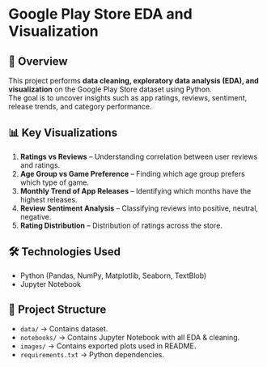 # Google Play Store EDA and Visualization

## 📌 Overview
This project performs **data cleaning, exploratory data analysis (EDA), and visualization** on the Google Play Store dataset using Python.  
The goal is to uncover insights such as app ratings, reviews, sentiment, release trends, and category performance.

## 📊 Key Visualizations
1. **Ratings vs Reviews** – Understanding correlation between user reviews and ratings.
2. **Age Group vs Game Preference** – Finding which age group prefers which type of game.
3. **Monthly Trend of App Releases** – Identifying which months have the highest releases.
4. **Review Sentiment Analysis** – Classifying reviews into positive, neutral, negative.
5. **Rating Distribution** – Distribution of ratings across the store.

## 🛠 Technologies Used
- Python (Pandas, NumPy, Matplotlib, Seaborn, TextBlob)
- Jupyter Notebook

## 📂 Project Structure
- `data/` → Contains dataset.
- `notebooks/` → Contains Jupyter Notebook with all EDA & cleaning.
- `images/` → Contains exported plots used in README.
- `requirements.txt` → Python dependencies.
